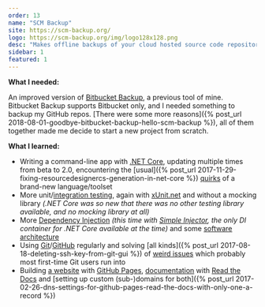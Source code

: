 ```yaml
---
order: 13
name: "SCM Backup"
site: https://scm-backup.org/
logo: https://scm-backup.org/img/logo128x128.png
desc: "Makes offline backups of your cloud hosted source code repositories"
sidebar: 1
featured: 1
---
```


**What I needed:**

An improved version of [Bitbucket Backup](/bitbucket-backup/), a previous tool of mine.  
Bitbucket Backup supports Bitbucket only, and I needed something to backup my GitHub repos. [There were some more reasons]({% post_url 2018-08-01-goodbye-bitbucket-backup-hello-scm-backup %}), all of them together made me decide to start a new project from scratch.

**What I learned:**

- Writing a command-line app with [.NET Core](https://dotnet.github.io/), updating multiple times from beta to 2.0, encountering the [usual]({% post_url 2017-11-29-fixing-resourcedesignercs-generation-in-net-core %}) [quirks](https://stackoverflow.com/q/34580599/6884) of a brand-new language/toolset 
- More unit/[integration testing](https://softwareengineering.stackexchange.com/q/343013/3826), again with [xUnit.net](https://xunit.github.io/) and without a mocking library *(.NET Core was so new that there was no other testing library available, and no mocking library at all)*
- More [Dependency Injection](https://stackoverflow.com/q/37911971/6884) *(this time with [Simple Injector](https://simpleinjector.org), the only DI container for .NET Core available at the time)* and some [software](https://stackoverflow.com/q/34635740/6884) [architecture](https://stackoverflow.com/q/42149291/6884)
- Using [Git](https://git-scm.com/)/[GitHub](https://github.com/) regularly and solving [all kinds]({% post_url 2017-08-18-deleting-ssh-key-from-git-gui %}) of [weird issues](https://stackoverflow.com/a/46123180/6884) which probably most first-time Git users run into
- Building [a website](https://scm-backup.org/) with [GitHub Pages](https://pages.github.com/), [documentation](http://docs.scm-backup.org/) with [Read the Docs](http://readthedocs.org/projects/scm-backup-docs/) and [setting up custom (sub-)domains for both]({% post_url 2017-02-26-dns-settings-for-github-pages-read-the-docs-with-only-one-a-record %})
